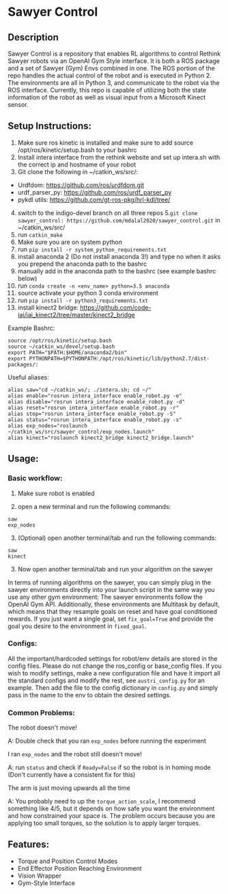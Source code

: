 # Sawyer Control
## Description
Sawyer Control is a repository that enables RL algorithms to control Rethink Sawyer robots via an OpenAI Gym Style interface. It is both a ROS package and a set of Sawyer (Gym) Envs combined in one. The ROS portion of the repo handles the actual control of the robot and is executed in Python 2. The environments are all in Python 3, and communicate to the robot via the ROS interface. Currently, this repo is capable of utilizing both the state information of the robot as well as visual input from a Microsoft Kinect sensor. 

## Setup Instructions:
1. Make sure ros kinetic is installed and make sure to add source /opt/ros/kinetic/setup.bash to your bashrc
2. Install intera interface from the rethink website and set up intera.sh with the correct ip and hostname of your robot
3. Git clone the following in ~/catkin_ws/src/:
* Urdfdom: https://github.com/ros/urdfdom.git
* urdf_parser_py: https://github.com/ros/urdf_parser_py
* pykdl utils: https://github.com/gt-ros-pkg/hrl-kdl/tree/
4. switch to the indigo-devel branch on all three repos
5.`git clone sawyer_control: https://github.com/mdalal2020/sawyer_control.git` in ~/catkin_ws/src/
6. run `catkin_make`
7. Make sure you are on system python
8. run `pip install -r system_python_requirements.txt`
9. install anaconda 2 (Do not install anaconda 3!) and type no when it asks you prepend the anaconda path to the bashrc
10. manually add in the anaconda path to the bashrc (see example bashrc below)
11. run `conda create -n <env_name> python=3.5 anaconda`
12. source activate your python 3 conda environment
13. run `pip install -r python3_requirements.txt`
14. install kinect2 bridge: https://github.com/code-iai/iai_kinect2/tree/master/kinect2_bridge

Example Bashrc:
```
source /opt/ros/kinetic/setup.bash
source ~/catkin_ws/devel/setup.bash
export PATH="$PATH:$HOME/anaconda2/bin"
export PYTHONPATH=$PYTHONPATH:/opt/ros/kinetic/lib/python2.7/dist-packages/:
```
Useful aliases:
```
alias saw="cd ~/catkin_ws/; ./intera.sh; cd ~/"
alias enable="rosrun intera_interface enable_robot.py -e"
alias disable="rosrun intera_interface enable_robot.py -d"
alias reset="rosrun intera_interface enable_robot.py -r"
alias stop="rosrun intera_interface enable_robot.py -S"
alias status="rosrun intera_interface enable_robot.py -s"
alias exp_nodes="roslaunch ~/catkin_ws/src/sawyer_control/exp_nodes.launch"
alias kinect="roslaunch kinect2_bridge kinect2_bridge.launch"
```

## Usage:

### Basic workflow:

1. Make sure robot is enabled

2. open a new terminal and run the following commands:
``` 
saw
exp_nodes 
``` 
3. (Optional) open another terminal/tab and run the following commands:
```
saw 
kinect
```
3. Now open another terminal/tab and run your algorithm on the sawyer

In terms of running algorithms on the sawyer, you can simply plug in the sawyer environments directly into your launch script in the same way you use any other gym environment: The sawyer environments follow the OpenAI Gym API. Additionally, these environments are Multitask by default, which means that they resample goals on reset and have goal conditioned rewards. If you just want a single goal, set `fix_goal=True` and provide the goal you desire to the environment in `fixed_goal`.  

### Configs:
All the important/hardcoded settings for robot/env details are stored in the config files. Please do not change the ros_config or base_config files. If you wish to modify settings, make a new configuration file and have it import all the standard configs and modify the rest, see `austri_config.py` for an example. Then add the file to the config dictionary in `config.py` and simply pass in the name to the env to obtain the desired settings. 

### Common Problems:
The robot doesn't move!

A: Double check that you ran `exp_nodes` before running the experiment


I ran `exp_nodes` and the robot still doesn't move!

A: run `status` and check if `Ready=False` if so the robot is in homing mode (Don't currently have a consistent fix for this)


The arm is just moving upwards all the time

A: You probably need to up the `torque_action_scale`, I recommend something like 4/5, but it depends on how safe you want the environment and how constrained your space is. The problem occurs because you are applying too small torques, so the solution is to apply larger torques. 


## Features:
* Torque and Position Control Modes
* End Effector Position Reaching Environment
* Vision Wrapper 
* Gym-Style Interface 
